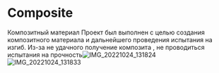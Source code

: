 # Composite
Композитный материал
Проект был выполнен с целью создания композитного материала и дальнейшего проведения испытания на изгиб.
Из-за не удачного получение композита , не проводиться испытания на прочность![IMG_20221024_131824](https://user-images.githubusercontent.com/116067226/210981640-a57da8a0-3c73-4b9b-a619-960de5e4950b.jpg)
![IMG_20221024_131833](https://user-images.githubusercontent.com/116067226/210981705-65e2bf1a-03c7-4346-8f77-5c4023deaff9.jpg)
